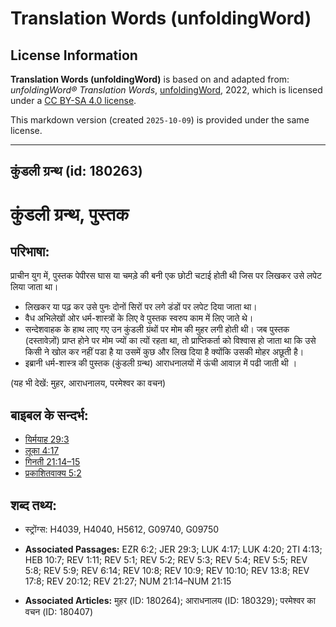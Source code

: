 # Translation Words (unfoldingWord)

## License Information

**Translation Words (unfoldingWord)** is based on and adapted from: _unfoldingWord® Translation Words_, [unfoldingWord](https://unfoldingword.org/utw), 2022, which is licensed under a [CC BY-SA 4.0 license](https://creativecommons.org/licenses/by-sa/4.0/legalcode.en).

This markdown version (created `2025-10-09`) is provided under the same license.



--------------------------------

## कुंडली ग्रन्थ (id: 180263)

कुंडली ग्रन्थ, पुस्तक
=====================

परिभाषा:
--------

प्राचीन युग में, पुस्तक पेपीरस घास या चमड़े की बनी एक छोटी चटाई होती थी जिस पर लिखकर उसे लपेट लिया जाता था।

* लिखकर या पढ़ कर उसे पुनः दोनों सिरों पर लगे डंडों पर लपेट दिया जाता था।
* वैध अभिलेखों ओर धर्म\-शास्त्रों के लिए वे पुस्तक स्वरुप काम में लिए जाते थे।
* सन्देशवाहक के हाथ लाए गए उन कुंडली ग्रंथों पर मोम की मुहर लगी होती थी। जब पुस्तक (दस्तावेज़ों) प्राप्त होने पर मोम ज्यों का त्यों रहता था, तो प्राप्तिकर्ता को विश्वास हो जाता था कि उसे किसी ने खोल कर नहीं पडा है या उसमें कुछ और लिख दिया है क्योंकि उसकी मोहर अछूती है।
* इब्रानी धर्म\-शास्त्र की पुस्तक (कुंडली ग्रन्थ) आराधनालयों में ऊंची आवाज़ में पढी जाती थी ।

(यह भी देखें: मुहर, आराधनालय, परमेश्वर का वचन)

बाइबल के सन्दर्भ:
-----------------

* [यिर्मयाह 29:3](https://ref.ly/Jer29:3)
* [लूका 4:17](https://ref.ly/Luke4:17)
* [गिनती 21:14–15](https://ref.ly/Num21:14-Num21:15)
* [प्रकाशितवाक्य 5:2](https://ref.ly/Rev5:2)

शब्द तथ्य:
----------

* स्ट्रोंग्स: H4039, H4040, H5612, G09740, G09750

* **Associated Passages:** EZR 6:2; JER 29:3; LUK 4:17; LUK 4:20; 2TI 4:13; HEB 10:7; REV 1:11; REV 5:1; REV 5:2; REV 5:3; REV 5:4; REV 5:5; REV 5:8; REV 5:9; REV 6:14; REV 10:8; REV 10:9; REV 10:10; REV 13:8; REV 17:8; REV 20:12; REV 21:27; NUM 21:14–NUM 21:15
* **Associated Articles:** मुहर (ID: 180264); आराधनालय (ID: 180329); परमेश्‍वर का वचन (ID: 180407)

